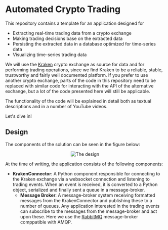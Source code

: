 # Automated Crypto Trading
This repository contains a template for an application designed for
* Extracting real-time trading data from a crypto exchange
* Making trading decisions base on the extracted data 
* Persisting the extracted data in a database optimized for time-series data
* Visualizing time-series trading data

We will use the [Kraken](https://kraken.com) crypto exchange as source for data and for performing
trading operations, since we find Kraken to be a reliable, stable, trustworthy and fairly
well documented platform. If you prefer to use another crypto exchange, parts of the code in this
repository need to be replaced with similar code for interacting with the API of the alternative
exchange, but a lot of the code presented here will still be applicable.

The functionality of the code will be explained in detail both as textual descriptions and in a
number of YouTube videos.

Let's dive in!

## Design

The components of the solution can be seen in the figure below:

<p align="center">
    <img alt="The design" src="https://docs.google.com/drawings/d/e/2PACX-1vQsBIpXyLQ0pqOt92D-pfl-pdb5JeeSni1hJWXRcd7hyhbXqjwRs6zTkXZ3AndBj6GZVLEY2buRtDMU/pub?w=708&h=450" style="background-color: white"/>
</p>

At the time of writing, the application consists of the following components:
* **KrakenConnector**: A Python component responsible for connecting to the Kraken exchange via a websocket
  connection and listening to trading events. When an event is received, it is converted to a Python object,
  serialized and finally sent a queue in a message-broker.
  * **Message Broker**: A message-broker system receiving formatted messages from the KrakenConnector and publishing
    these to a number of queues. Any application interested in the trading events can subscribe to the messages from
    the message-broker and act upon these. Here we use the [RabbitMQ](https://www.rabbitmq.com/) message-broker
    comppatible with AMQP.